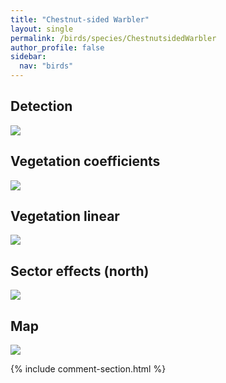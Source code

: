 ```yaml
---
title: "Chestnut-sided Warbler"
layout: single
permalink: /birds/species/ChestnutsidedWarbler
author_profile: false
sidebar:
  nav: "birds"
---
```


<h2>Detection</h2>

<img src="https://beallen.github.io/DevelopmentWebsite/assets/images/birds/ChestnutsidedWarbler/det.jpg">

<h2>Vegetation coefficients</h2>

<img src="https://beallen.github.io/DevelopmentWebsite/assets/images/birds/ChestnutsidedWarbler/veghf.jpg">

<h2>Vegetation linear</h2>

<img src="https://beallen.github.io/DevelopmentWebsite/assets/images/birds/ChestnutsidedWarbler/lin-north.jpg">

<h2>Sector effects (north)</h2>

<img src="https://beallen.github.io/DevelopmentWebsite/assets/images/birds/ChestnutsidedWarbler/sector-north.jpg">

<h2>Map</h2>

<img src="https://beallen.github.io/DevelopmentWebsite/assets/images/birds/ChestnutsidedWarbler/map.jpg">

{% include comment-section.html %}
